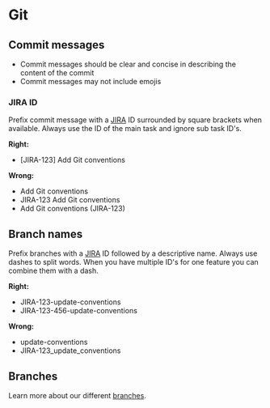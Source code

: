 # Git

## Commit messages
- Commit messages should be clear and concise in describing the content of the commit
- Commit messages may not include emojis

### JIRA ID
Prefix commit message with a [JIRA](https://www.atlassian.com/software/jira) ID surrounded by square brackets when available. Always use the ID of the main task and ignore sub task ID's.

**Right:**
- [JIRA-123] Add Git conventions

**Wrong:**
- Add Git conventions
- JIRA-123 Add Git conventions
- Add Git conventions (JIRA-123)

## Branch names
Prefix branches with a [JIRA](https://www.atlassian.com/software/jira) ID followed by a descriptive name. Always use dashes to split words. When you have multiple ID's for one feature you can combine them with a dash.

**Right:**
- JIRA-123-update-conventions
- JIRA-123-456-update-conventions

**Wrong:**
- update-conventions
- JIRA-123_update_conventions

## Branches
Learn more about our different [branches](branches.md).
